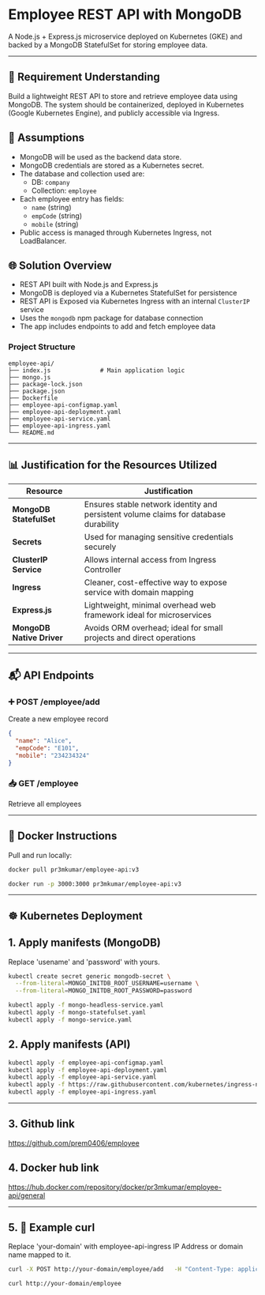 # Employee REST API with MongoDB

A Node.js + Express.js microservice deployed on Kubernetes (GKE) and backed by a MongoDB StatefulSet for storing employee data.

---

## 📘 Requirement Understanding

Build a lightweight REST API to store and retrieve employee data using MongoDB. The system should be containerized, deployed in Kubernetes (Google Kubernetes Engine), and publicly accessible via Ingress.

## 📎 Assumptions

- MongoDB will be used as the backend data store.
- MongoDB credentials are stored as a Kubernetes secret.
- The database and collection used are:
  - DB: `company`
  - Collection: `employee`
- Each employee entry has fields:
  - `name` (string)
  - `empCode` (string)
  - `mobile` (string)
- Public access is managed through Kubernetes Ingress, not LoadBalancer.

## 🌐 Solution Overview

- REST API built with Node.js and Express.js
- MongoDB is deployed via a Kubernetes StatefulSet for persistence
- REST API is Exposed via Kubernetes Ingress with an internal `ClusterIP` service
- Uses the `mongodb` npm package for database connection
- The app includes endpoints to add and fetch employee data

### Project Structure

```
employee-api/
├── index.js              # Main application logic
├── mongo.js
├── package-lock.json
├── package.json
├── Dockerfile
├── employee-api-configmap.yaml
├── employee-api-deployment.yaml
├── employee-api-service.yaml
├── employee-api-ingress.yaml
└── README.md
```

---

## 📊 Justification for the Resources Utilized

| Resource                  | Justification                                                                        |
| ------------------------- | ------------------------------------------------------------------------------------ |
| **MongoDB StatefulSet**   | Ensures stable network identity and persistent volume claims for database durability |
| **Secrets**               | Used for managing sensitive credentials securely                                     |
| **ClusterIP Service**     | Allows internal access from Ingress Controller                                       |
| **Ingress**               | Cleaner, cost-effective way to expose service with domain mapping                    |
| **Express.js**            | Lightweight, minimal overhead web framework ideal for microservices                  |
| **MongoDB Native Driver** | Avoids ORM overhead; ideal for small projects and direct operations                  |

---

## 📬 API Endpoints

### ➕ POST /employee/add

Create a new employee record

```json
{
  "name": "Alice",
  "empCode": "E101",
  "mobile": "234234324"
}
```

### 📥 GET /employee

Retrieve all employees

---

## 🐳 Docker Instructions

Pull and run locally:

```bash
docker pull pr3mkumar/employee-api:v3

docker run -p 3000:3000 pr3mkumar/employee-api:v3
```

---

## ☸️ Kubernetes Deployment

## 1. Apply manifests (MongoDB)

Replace 'usename' and 'password' with yours.

```bash
kubectl create secret generic mongodb-secret \
  --from-literal=MONGO_INITDB_ROOT_USERNAME=username \
  --from-literal=MONGO_INITDB_ROOT_PASSWORD=password
```

```bash
kubectl apply -f mongo-headless-service.yaml
kubectl apply -f mongo-statefulset.yaml
kubectl apply -f mongo-service.yaml
```

## 2. Apply manifests (API)

```bash
kubectl apply -f employee-api-configmap.yaml
kubectl apply -f employee-api-deployment.yaml
kubectl apply -f employee-api-service.yaml
kubectl apply -f https://raw.githubusercontent.com/kubernetes/ingress-nginx/controller-v1.9.4/deploy/static/provider/cloud/deploy.yaml
kubectl apply -f employee-api-ingress.yaml
```

---

## 3. Github link

https://github.com/prem0406/employee

## 4. Docker hub link

https://hub.docker.com/repository/docker/pr3mkumar/employee-api/general

---

## 5. 🧪 Example curl

Replace 'your-domain' with employee-api-ingress IP Address or domain name mapped to it.

```bash
curl -X POST http://your-domain/employee/add   -H "Content-Type: application/json"   -d '{"name": "John", "empCode": "E123", "mobile": "99999999"}'

curl http://your-domain/employee
```
